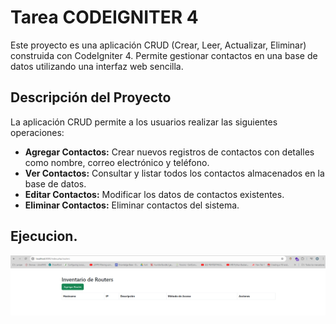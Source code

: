 # Tarea CODEIGNITER 4

Este proyecto es una aplicación CRUD (Crear, Leer, Actualizar, Eliminar) construida con CodeIgniter 4. Permite gestionar contactos en una base de datos utilizando una interfaz web sencilla.

## Descripción del Proyecto

La aplicación CRUD permite a los usuarios realizar las siguientes operaciones:

- **Agregar Contactos:** Crear nuevos registros de contactos con detalles como nombre, correo electrónico y teléfono.
- **Ver Contactos:** Consultar y listar todos los contactos almacenados en la base de datos.
- **Editar Contactos:** Modificar los datos de contactos existentes.
- **Eliminar Contactos:** Eliminar contactos del sistema.

## Ejecucion.

   
![Logo del Proyecto](imagenes/inicio.png)
